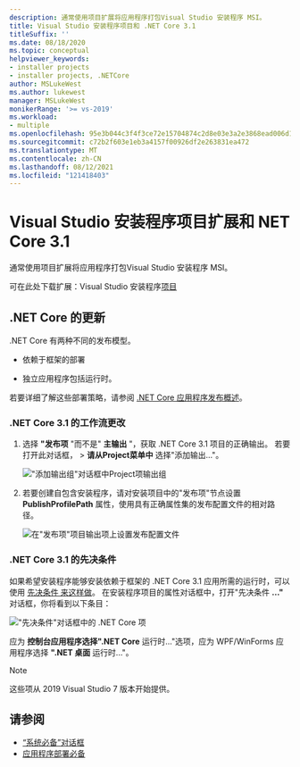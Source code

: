 ```yaml
---
description: 通常使用项目扩展将应用程序打包Visual Studio 安装程序 MSI。
title: Visual Studio 安装程序项目和 .NET Core 3.1
titleSuffix: ''
ms.date: 08/18/2020
ms.topic: conceptual
helpviewer_keywords:
- installer projects
- installer projects, .NETCore
author: MSLukeWest
ms.author: lukewest
manager: MSLukeWest
monikerRange: '>= vs-2019'
ms.workload:
- multiple
ms.openlocfilehash: 95e3b044c3f4f3ce72e15704874c2d8e03e3a2e3868ead006d1fab0635be9072
ms.sourcegitcommit: c72b2f603e1eb3a4157f00926df2e263831ea472
ms.translationtype: MT
ms.contentlocale: zh-CN
ms.lasthandoff: 08/12/2021
ms.locfileid: "121418403"
---
```

# <a name="visual-studio-installer-projects-extension-and-net-core-31"></a>Visual Studio 安装程序项目扩展和 NET Core 3.1

通常使用项目扩展将应用程序打包Visual Studio 安装程序 MSI。

可在此处下载扩展：Visual Studio 安装程序[项目](https://marketplace.visualstudio.com/items?itemName=VisualStudioClient.MicrosoftVisualStudio2017InstallerProjects)

## <a name="update-for-net-core"></a>.NET Core 的更新
.NET Core 有两种不同的发布模型。

- 依赖于框架的部署

- 独立应用程序包括运行时。

若要详细了解这些部署策略，请参阅 [.NET Core 应用程序发布概述](/dotnet/core/deploying/)。

### <a name="workflow-changes-for-net-core-31"></a>.NET Core 3.1 的工作流更改

1. 选择 **"发布项** "而不是" **主输出** "，获取 .NET Core 3.1 项目的正确输出。  若要打开此对话框，  >  **请从Project菜单中** 选择"添加输出..."。

    !["添加输出组"对话框中Project项输出组](../deployment/media/installer-projects-net-core-publish-items-output.png "选取发布项")

2. 若要创建自包含安装程序，请对安装项目中的"发布项"节点设置 **PublishProfilePath** 属性，使用具有正确属性集的发布配置文件的相对路径。

    ![在"发布项"项目输出项上设置发布配置文件](../deployment/media/installer-projects-net-core-publish-profile.png "设置发布配置文件")

### <a name="prerequisites-for-net-core-31"></a>.NET Core 3.1 的先决条件

如果希望安装程序能够安装依赖于框架的 .NET Core 3.1 应用所需的运行时，可以使用 [先决条件 来这样做](../deployment/application-deployment-prerequisites.md)。  在安装程序项目的属性对话框中，打开"先决条件 **..."** 对话框，你将看到以下条目：

!["先决条件"对话框中的 .NET Core 项](../deployment/media/installer-projects-net-core-prerequisites.png ".NET Core 系统必备组件")

应为 **控制台应用程序选择".NET Core** 运行时..."选项，应为 WPF/WinForms 应用程序选择 **".NET 桌面** 运行时..."。

>[!NOTE]
>这些项从 2019 Visual Studio 7 版本开始提供。

## <a name="see-also"></a>请参阅

- [“系统必备”对话框](../ide/reference/prerequisites-dialog-box.md)
- [应用程序部署必备](../deployment/application-deployment-prerequisites.md)
